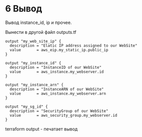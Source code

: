 # 6 Вывод

Вывод instance\_id, ip и прочее.

Вынести в другой файл outputs.tf

```text
output "my_web_site_ip" {
  description = "Elatic IP address assigned to our WebSite"
  value       = aws_eip.my_static_ip.public_ip
}

output "my_instance_id" {
  description = "InstanceID of our WebSite"
  value       = aws_instance.my_webserver.id
}

output "my_instance_arn" {
  description = "InstanceARN of our WebSite"
  value       = aws_instance.my_webserver.arn
}

output "my_sg_id" {
  description = "SecurityGroup of our WebSite"
  value       = aws_security_group.my_webserver.id
}
```

terraform output - печатает вывод

